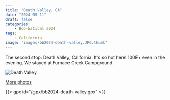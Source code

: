 ```yaml
---
title: "Death Valley, CA"
date: "2024-05-11"
draft: false
categories: 
    - Boo-batical 2024
tags:
    - California
image: 'images/bb2024-death-valley.JPG.thumb'
---
```


The second stop: Death Valley, California. It's so hot here! 100F+ even in the evening. We stayed at Furnace Creek Campground.

![Death Valley](/images/bb2024-death-valley.JPG)

[More photos](https://photos.app.goo.gl/zCC2MsBgEQ4KQjYC8)

{{< gpx id="/gpx/bb2024-death-valley.gpx" >}}
